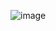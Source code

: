   
![image](https://github.com/MistreanuEmanuela/ProgramareAvansata/assets/100144278/387fcc97-4b3a-4a07-827a-96ba5d42a2f1)
